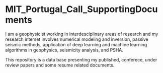 # MIT_Portugal_Call_SupportingDocuments


I am a geophysicist working in interdesciplinary areas of research and my research interset involves numerical modeling and inversion, 
passive seismic methods, application of deep learning and machine learning algorithms in geophysics, seismicity analysis, and PSHA. 

This repository is a data base presenting my published, conferece, under review papers and some resume related documents.
